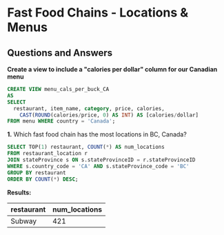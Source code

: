 # Fast Food Chains - Locations & Menus
## Questions and Answers

**Create a view to include a "calories per dollar" column for our Canadian menu**

```sql
CREATE VIEW menu_cals_per_buck_CA
AS
SELECT
  restaurant, item_name, category, price, calories, 
	CAST(ROUND(calories/price, 0) AS INT) AS [calories/dollar]
FROM menu WHERE country = 'Canada';
```

**1.** Which fast food chain has the most locations in BC, Canada?

```sql
SELECT TOP(1) restaurant, COUNT(*) AS num_locations 
FROM restaurant_location r
JOIN stateProvince s ON s.stateProvinceID = r.stateProvinceID
WHERE s.country_code = 'CA' AND s.stateProvince_code = 'BC'
GROUP BY restaurant
ORDER BY COUNT(*) DESC;
```

**Results:**

restaurant|num_locations|
----------|-------------|
Subway    |          421|

